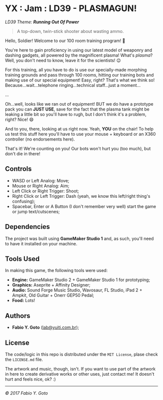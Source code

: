 YX : Jam : LD39 - PLASMAGUN!
============================

_LD39 Theme: **Running Out Of Power**_

> A top-down, twin-stick shooter about wasting ammo.

Hello, Soldier! Welcome to our 100 room training program! :100:

You're here to gain proficiency in using our latest model of weaponry and dashing gadgets, all powered by the magnificent plasma! What's _plasma_? Well, you don't need to know, leave it for the scientists! :wink:

For this training, all you have to do is use our specially-made morphing training grounds and pass through 100 rooms, hitting our training bots and making use of our special equipment! Easy, right? That's what we think so! Because...wait...telephone ringing...technical staff...just a moment...

...

Oh...well, looks like we ran out of equipment! BUT we do have a prototype pack you can **JUST USE**, save for the fact that the plasma tank might be leaking a little bit so you'll have to rugh, but I don't think it's a problem, right? Nice! :smile:

And to you, there, looking at us right now. Yeah, **YOU** on the chair! To help us test this stuff here you'll have to use your mouse + keyboard or an X360 controller (no endorsements here).

That's it! We're counting on you! Our bots won't hurt you (too much), but don't die in there!

## Controls

- WASD or Left Analog: Move;
- Mouse or Right Analog: Aim;
- Left Click or Right Trigger: Shoot;
- Right Click or Left Trigger: Dash (yeah, we know this left/right thing's confusing);
- Spacebar, Enter or A Button (I don't remember very well) start the game or jump text/cutscenes;

## Dependencies

The project was built using **GameMaker Studio 1** and, as such, you'll need to have it installed on your machine.

## Tools Used

In making this game, the following tools were used:
- **Engine:** GameMaker Studio 2 + GameMaker Studio 1 for prototyping;
- **Graphics:** Aseprite + Affinity Designer;
- **Audio:** Sound Forge Music Studio, Wavosaur, FL Studio, iPad 2 + Ampkit, Old Guitar + Onerr GEP50 Pedal;
- **Food:** Lots!

## Authors

- **Fabio Y. Goto** ([lab@yuiti.com.br][mailto01]);

## License

The code/logic in this repo is distributed under the `MIT License`, plase check the `LICENSE.md` file.

The artwork and music, though, isn't. If you want to use part of the artwork in here to create derivative works or other uses, just contact me! It doesn't hurt and feels nice, ok? :)

-----

_© 2017 Fabio Y. Goto_

[\\]: ======================================================================

[mailto01]: mailto:lab@yuiti.com.br

[\\]: ======================================================================
